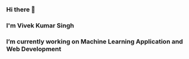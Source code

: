 ### Hi there 👋
### I'm Vivek Kumar Singh

### I’m currently working on Machine Learning Application and Web Development

<!--
**vivek84527/vivek84527** is a ✨ _special_ ✨ repository because its `README.md` (this file) appears on your GitHub profile.
Hi there, I'm Vivek Kumar Singh
I’m currently working on Machine Learning Application and Web Development
Here are some ideas to get you started:

-
- 🌱 I’m currently learning ...
- 👯 I’m looking to collaborate on ...
- 🤔 I’m looking for help with ...
- 💬 Ask me about ...
- 📫 How to reach me: ...
- 😄 Pronouns: ...
- ⚡ Fun fact: ...
-->
